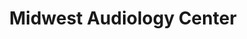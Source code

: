 ---
title: "Midwest Audiology Center"
url: /greenfield/midwest-audiology-center/
shop: hearing aids
---